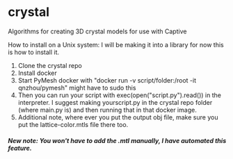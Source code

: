 # crystal
Algorithms for creating 3D crystal models for use with Captive

How to install on a Unix system:
I will be making it into a library for now this is how to install it.

1) Clone the crystal repo
2) Install docker
2) Start PyMesh docker with "docker run -v script/folder:/root -it qnzhou/pymesh" might have to sudo this
3) Then you can run your script with exec(open("script.py").read()) in the interpreter. I suggest making yourscript.py in the   crystal repo folder (where main.py is) and then running that in that docker image.
4) Additional note, where ever you put the output obj file, make sure you put the lattice-color.mtls file there too. 
##### New note: You won't have to add the .mtl manually, I have automated this feature.
